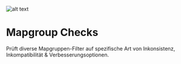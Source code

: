 [logo]: https://www.elkem.com/globalassets/foundry/tech-advice/icon_tech-advice_reproducibility-and-consistency.png

![alt text][logo]

# Mapgroup Checks

Prüft diverse Mapgruppen-Filter auf spezifische Art von Inkonsistenz, Inkompatibilität & Verbesserungsoptionen.